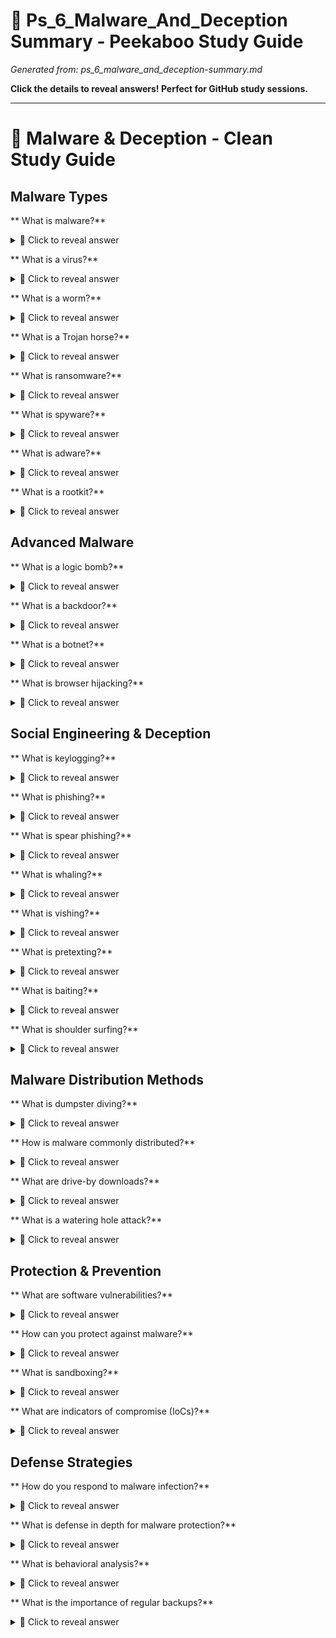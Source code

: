 # 🫣 Ps_6_Malware_And_Deception Summary - Peekaboo Study Guide
*Generated from: ps_6_malware_and_deception-summary.md*

**Click the details to reveal answers! Perfect for GitHub study sessions.**

---

# 🦠 Malware & Deception - Clean Study Guide
## Malware Types
** What is malware?**
<details>
<summary>🤔 Click to reveal answer</summary>

Malicious software designed to damage, disrupt, or gain unauthorized access to computer systems.

</details>

** What is a virus?**
<details>
<summary>🤔 Click to reveal answer</summary>

Malware that requires a host file and user action to spread. Attaches itself to executable files and spreads when infected files are shared.

</details>

** What is a worm?**
<details>
<summary>🤔 Click to reveal answer</summary>

Self-replicating malware that spreads automatically across networks without user interaction. Can consume network bandwidth and system resources.

</details>

** What is a Trojan horse?**
<details>
<summary>🤔 Click to reveal answer</summary>

Malware disguised as legitimate software that performs hidden malicious functions when executed by the user.

</details>

** What is ransomware?**
<details>
<summary>🤔 Click to reveal answer</summary>

Malware that encrypts victim's files and demands payment (ransom) for the decryption key to restore access.

</details>

** What is spyware?**
<details>
<summary>🤔 Click to reveal answer</summary>

Malware that secretly monitors user activity, collecting information like keystrokes, passwords, browsing habits, and personal data.

</details>

** What is adware?**
<details>
<summary>🤔 Click to reveal answer</summary>

Software that displays unwanted advertisements, often bundled with legitimate programs. Can slow systems and track user behavior.

</details>

** What is a rootkit?**
<details>
<summary>🤔 Click to reveal answer</summary>

Malware that modifies the operating system to hide its presence and maintain persistent access to the system.

</details>

## Advanced Malware
** What is a logic bomb?**
<details>
<summary>🤔 Click to reveal answer</summary>

Malicious code that remains dormant until triggered by a specific condition (date/time, user action, system event).

</details>

** What is a backdoor?**
<details>
<summary>🤔 Click to reveal answer</summary>

Hidden method of bypassing normal authentication to gain system access, often installed by other malware.

</details>

** What is a botnet?**
<details>
<summary>🤔 Click to reveal answer</summary>

Network of infected computers (bots/zombies) controlled remotely by cybercriminals for coordinated attacks.

</details>

** What is browser hijacking?**
<details>
<summary>🤔 Click to reveal answer</summary>

Malware that modifies web browser settings to redirect users to malicious websites or display unwanted ads.

</details>

## Social Engineering & Deception
** What is keylogging?**
<details>
<summary>🤔 Click to reveal answer</summary>

Recording keystroke data to capture sensitive information like passwords, credit card numbers, and personal data.

</details>

** What is phishing?**
<details>
<summary>🤔 Click to reveal answer</summary>

Fraudulent emails/websites impersonating legitimate entities to steal sensitive information like credentials or financial data.

</details>

** What is spear phishing?**
<details>
<summary>🤔 Click to reveal answer</summary>

Targeted phishing attacks directed at specific individuals or organizations using personalized information.

</details>

** What is whaling?**
<details>
<summary>🤔 Click to reveal answer</summary>

Phishing attacks specifically targeting high-profile individuals like executives or celebrities.

</details>

** What is vishing?**
<details>
<summary>🤔 Click to reveal answer</summary>

Voice phishing - social engineering attacks conducted over the phone to extract sensitive information.

</details>

** What is pretexting?**
<details>
<summary>🤔 Click to reveal answer</summary>

Creating fabricated scenarios to build trust and convince victims to reveal information or perform actions.

</details>

** What is baiting?**
<details>
<summary>🤔 Click to reveal answer</summary>

Offering something enticing (free USB, download) that contains malware or leads to system compromise.

</details>

** What is shoulder surfing?**
<details>
<summary>🤔 Click to reveal answer</summary>

Observing someone enter passwords, PINs, or sensitive information by looking over their shoulder.

</details>

## Malware Distribution Methods
** What is dumpster diving?**
<details>
<summary>🤔 Click to reveal answer</summary>

Searching through trash to find documents containing sensitive information like passwords or personal data.

</details>

** How is malware commonly distributed?**
<details>
<summary>🤔 Click to reveal answer</summary>

Email attachments, infected websites, malicious downloads, USB drives, software vulnerabilities, and social engineering.

</details>

** What are drive-by downloads?**
<details>
<summary>🤔 Click to reveal answer</summary>

Automatic malware downloads that occur when visiting compromised websites, often without user knowledge.

</details>

** What is a watering hole attack?**
<details>
<summary>🤔 Click to reveal answer</summary>

Compromising websites frequently visited by target organizations to infect visitors with malware.

</details>

## Protection & Prevention
** What are software vulnerabilities?**
<details>
<summary>🤔 Click to reveal answer</summary>

Security flaws in programs that malware can exploit to gain system access without user interaction.

</details>

** How can you protect against malware?**
<details>
<summary>🤔 Click to reveal answer</summary>

Use antivirus software, keep systems updated, avoid suspicious emails/links, use firewalls, backup data regularly.

</details>

** What is sandboxing?**
<details>
<summary>🤔 Click to reveal answer</summary>

Running suspicious programs in isolated environments to analyze behavior without risking the main system.

</details>

** What are indicators of compromise (IoCs)?**
<details>
<summary>🤔 Click to reveal answer</summary>

Evidence that a system has been breached, such as unusual network traffic, file changes, or system behavior.

</details>

## Defense Strategies
** How do you respond to malware infection?**
<details>
<summary>🤔 Click to reveal answer</summary>

Isolate system, identify malware type, remove infection, restore from backups, update security measures, document incident.

</details>

** What is defense in depth for malware protection?**
<details>
<summary>🤔 Click to reveal answer</summary>

Using multiple security layers: endpoint protection, network security, user training, access controls, and monitoring.

</details>

** What is behavioral analysis?**
<details>
<summary>🤔 Click to reveal answer</summary>

Monitoring program behavior to detect malicious activities rather than relying solely on signature-based detection.

</details>

** What is the importance of regular backups?**
<details>
<summary>🤔 Click to reveal answer</summary>

Backups allow system restoration if infected by ransomware or destructive malware, reducing impact of attacks.

</details>
